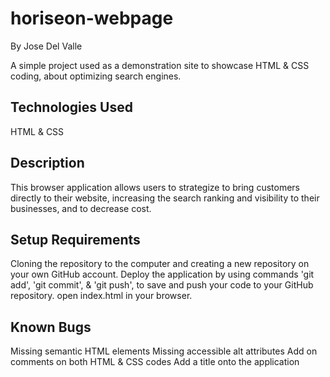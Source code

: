 # horiseon-webpage

By Jose Del Valle

A simple project used as a demonstration site to showcase HTML & CSS coding, about optimizing search engines.

## Technologies Used

HTML & CSS

## Description

This browser application allows users to strategize to bring customers directly to their website, increasing the search ranking and visibility to their businesses, and to decrease cost. 

## Setup Requirements

Cloning the repository to the computer and creating a new repository on your own GitHub account.
Deploy the application by using commands 'git add', 'git commit', & 'git push', to save and push your code to your      GitHub repository.
open index.html in your browser.

## Known Bugs

Missing semantic HTML elements
Missing accessible alt attributes 
Add on comments on both HTML & CSS codes 
Add a title onto the application